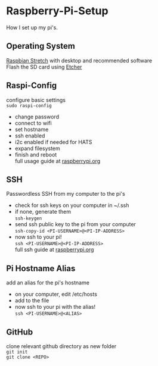 # Raspberry-Pi-Setup
How I set up my pi's.

## Operating System
[Raspbian Stretch](https://www.raspberrypi.org/downloads/raspbian/) with desktop and recommended software  
Flash the SD card using [Etcher](https://www.balena.io/etcher/)  

## Raspi-Config
configure basic settings  
`sudo raspi-config`
- change password  
- connect to wifi  
- set hostname  
- ssh enabled  
- i2c enabled if needed for HATS  
- expand filesystem  
- finish and reboot  
full usage guide at [raspberrypi.org](https://www.raspberrypi.org/documentation/configuration/raspi-config.md)  

## SSH
Passwordless SSH from my computer to the pi's  
- check for ssh keys on your computer in ~/.ssh  
- if none, generate them  
`ssh-keygen`  
- send ssh public key to the pi from your computer  
`ssh-copy-id <PI-USERNAME>@<PI-IP-ADDRESS>`   
- now ssh to your pi!  
`ssh <PI-USERNAME>@<PI-IP-ADDRESS>`  
full ssh guide at [raspberrypi.org](https://www.raspberrypi.org/documentation/remote-access/ssh/passwordless.md)  

## Pi Hostname Alias
add an alias for the pi's hostname  
- on your computer, edit /etc/hosts  
- add <PI-IP-ADRESS> <ALIAS> to the file  
- now ssh to your pi with the alias!  
`ssh <PI-USERNAME>@<ALIAS>`  

## GitHub
clone relevant github directory as new folder  
`git init`  
`git clone <REPO>`  
